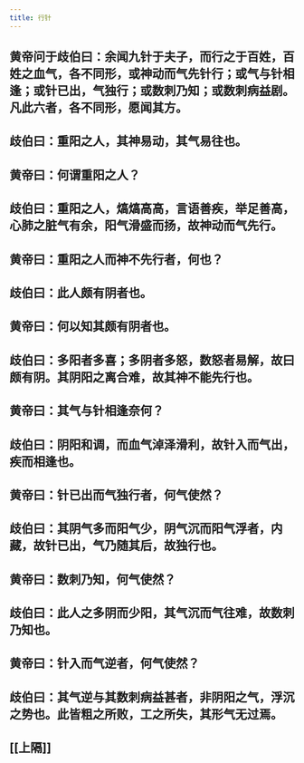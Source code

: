 ```yaml
---
title: 行针
---
```


## 黄帝问于歧伯曰：余闻九针于夫子，而行之于百姓，百姓之血气，各不同形，或神动而气先针行；或气与针相逢；或针已出，气独行；或数刺乃知；或数刺病益剧。凡此六者，各不同形，愿闻其方。
## 歧伯曰：重阳之人，其神易动，其气易往也。
## 黄帝曰：何谓重阳之人？
## 歧伯曰：重阳之人，熇熇高高，言语善疾，举足善高，心肺之脏气有余，阳气滑盛而扬，故神动而气先行。
## 黄帝曰：重阳之人而神不先行者，何也？
## 歧伯曰：此人颇有阴者也。
## 黄帝曰：何以知其颇有阴者也。
## 歧伯曰：多阳者多喜；多阴者多怒，数怒者易解，故曰颇有阴。其阴阳之离合难，故其神不能先行也。
## 黄帝曰：其气与针相逢奈何？
## 歧伯曰：阴阳和调，而血气淖泽滑利，故针入而气出，疾而相逢也。
## 黄帝曰：针已出而气独行者，何气使然？
## 歧伯曰：其阴气多而阳气少，阴气沉而阳气浮者，内藏，故针已出，气乃随其后，故独行也。
## 黄帝曰：数刺乃知，何气使然？
## 歧伯曰：此人之多阴而少阳，其气沉而气往难，故数刺乃知也。
## 黄帝曰：针入而气逆者，何气使然？
## 歧伯曰：其气逆与其数刺病益甚者，非阴阳之气，浮沉之势也。此皆粗之所败，工之所失，其形气无过焉。
## [[上隔]]
